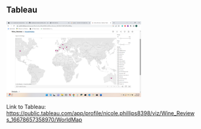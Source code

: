 ## Tableau

<img src="static/images/tableau.png"  height="200"/>

Link to Tableau: https://public.tableau.com/app/profile/nicole.phillips8398/viz/Wine_Reviews_16678657358970/WorldMap

